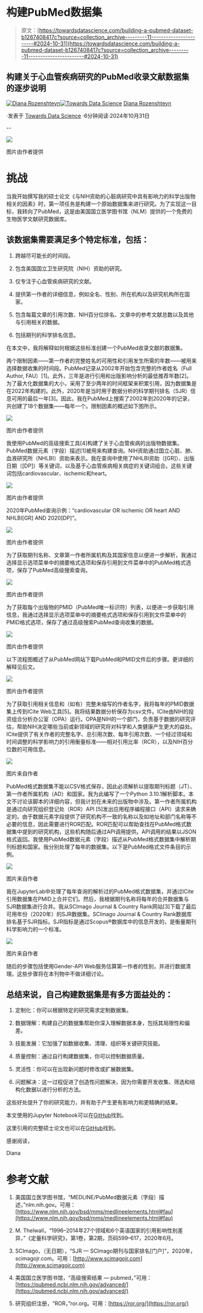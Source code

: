 # 构建PubMed数据集

> 原文：[https://towardsdatascience.com/building-a-pubmed-dataset-b1267408417c?source=collection_archive---------11-----------------------#2024-10-31](https://towardsdatascience.com/building-a-pubmed-dataset-b1267408417c?source=collection_archive---------11-----------------------#2024-10-31)

## 构建关于心血管疾病研究的PubMed收录文献数据集的逐步说明

[](https://dianarozenshteyn.medium.com/?source=post_page---byline--b1267408417c--------------------------------)[![Diana Rozenshteyn](../Images/8c202142e102622b3bde20a19121ad79.png)](https://dianarozenshteyn.medium.com/?source=post_page---byline--b1267408417c--------------------------------)[](https://towardsdatascience.com/?source=post_page---byline--b1267408417c--------------------------------)[![Towards Data Science](../Images/a6ff2676ffcc0c7aad8aaf1d79379785.png)](https://towardsdatascience.com/?source=post_page---byline--b1267408417c--------------------------------) [Diana Rozenshteyn](https://dianarozenshteyn.medium.com/?source=post_page---byline--b1267408417c--------------------------------)

·发表于 [Towards Data Science](https://towardsdatascience.com/?source=post_page---byline--b1267408417c--------------------------------) ·6分钟阅读·2024年10月31日

--

![](../Images/1acf884e635ebbf72e580141102f18d0.png)

图片由作者提供

# 挑战

当我开始撰写我的硕士论文《与NIH资助的心脏病研究中具有影响力的科学出版物相关的因素》时，第一项任务是构建一个原始数据集来进行研究。为了实现这一目标，我转向了PubMed，这是由美国国立医学图书馆（NLM）提供的一个免费的生物医学文献研究数据库。

## 该数据集需要满足多个特定标准，包括：

1.  跨越尽可能长的时间段。

1.  包含美国国立卫生研究院（NIH）资助的研究。

1.  仅专注于心血管疾病研究的文献。

1.  提供第一作者的详细信息，例如全名、性别、所在机构以及研究机构所在国家。

1.  包含每篇文章的引用次数、NIH百分位排名、文章中的参考文献总数以及其他与引用相关的数据。

1.  包括期刊的科学排名信息。

在本文中，我将解释如何根据这些标准创建一个PubMed收录文献的数据集。

两个限制因素——第一作者的完整姓名的可用性和引用发生所需的年数——被用来选择数据收集的时间段。PubMed记录从2002年开始包含完整的作者姓名（Full Author, FAU）[1]。此外，三年是进行引用和出版影响分析的最低推荐年数[2]。为了最大化数据集的大小，采用了至少两年的时间框架来积累引用，因为数据集是在2022年构建的。此外，2020年是当时用于数据分析的科学期刊排名（SJR）信息可用的最后一年[3]。因此，我在PubMed上搜索了2002年到2020年的记录，共创建了18个数据集——每年一个。限制因素的概述如下图所示。

![](../Images/47d3efea207b76fe56a2bbd7ec9cd8de.png)

图片由作者提供

我使用PubMed的高级搜索工具[4]构建了关于心血管疾病的出版物数据集。PubMed数据元素（字段）描述[1]被用来构建查询。NIH资助通过国立心脏、肺、血液研究所（NHLBI）资助来表示。我在查询中使用了NHLBI资助（[GR]）、出版日期（[DP]）等关键词，以及基于心血管疾病相关病症的关键词组合。这些关键词包括cardiovascular、ischemic和heart。

![](../Images/d8c467a15921ece4cdf9d38e61f1f1d2.png)

图片由作者提供

2020年PubMed查询示例：“cardiovascular OR ischemic OR heart AND NHLBI[GR] AND 2020[DP]”。

![](../Images/0965d74e066746676ce80c58bc60ac0f.png)

图片由作者提供

为了获取期刊名称、文章第一作者所属机构及其国家信息以便进一步解析，我通过选择显示选项菜单中的摘要格式选项和保存引用到文件菜单中的PubMed格式选项，保存了PubMed高级搜索查询。

![](../Images/921ba3159ff81c78444d4828d1b504ed.png)

图片由作者提供

为了获取每个出版物的PMID（PubMed唯一标识符）列表，以便进一步获取引用信息，我通过选择显示选项菜单中的摘要格式选项和保存引用到文件菜单中的PMID格式选项，保存了通过高级搜索PubMed查询收集的数据。

![](../Images/d9556036750373b185a4d1394a9c3ca7.png)

图片由作者提供

以下流程图概述了从PubMed网站下载PubMed和PMID文件后的步骤。更详细的解释见后文。

![](../Images/ecc0943210bc3662b276328db687a3bb.png)

图片由作者提供

为了获取引用相关信息和（如有）完整未缩写的作者名字，我将每年的PMID数据集上传到ICite Web工具[5]。我将结果数据分析保存为csv文件。ICite由NIH的投资组合分析办公室（OPA）运行。OPA是NIH的一个部门，负责基于数据的研究评估，帮助NIH决定哪些当前或新领域的研究将对科学和人类健康产生更大的益处。ICite提供了有关作者的完整名字、总引用次数、每年引用次数、一个经过领域和时间调整的科学影响力的引用衡量标准——相对引用比率（RCR），以及NIH百分位数的可用信息。

![](../Images/df3c65e0cb9abe3cb8701b2f5599f38d.png)

图片来自作者

PubMed格式数据集不能以CSV格式保存，因此必须解析以提取期刊标题（JT）、第一作者所属机构（AD）和国家。我为此编写了一个Python 3.10.1解析脚本。本文不讨论该脚本的详细内容，但我计划在未来的出版物中涉及。第一作者所属机构是通过向研究组织登记处（ROR）API [5]发出应用程序编程接口（API）请求来确定的。由于数据元素字段提供了研究机构不一致的名称以及如地址和部门名称等不必要的信息，因此需要进行ROR匹配。ROR匹配可以帮助查找在PubMed格式数据集中提到的研究机构，这些机构随后通过API调用提供。API调用的结果以JSON格式返回。我使用PubMed数据元素（字段）描述从PubMed格式数据集中解析期刊标题和国家。我分别处理了每年的数据集。以下是PubMed格式文件条目的示例。

![](../Images/615b93cccd0d1f76ecdd0982368cea4f.png)

图片来自作者

我在JupyterLab中处理了每年查询的解析过的PubMed格式数据集，并通过ICite引用数据集在PMID上合并它们。然后，我根据期刊名称将每年的合并数据集与SJR数据集进行合并。我从SCImago Journal & Country Rank网站[3]下载了最后可用年份（2020年）的SJR数据集。SCImago Journal & Country Rank数据库排名基于SJR指标。SJR指标是通过Scopus®数据库中的信息开发的，是衡量期刊科学影响力的一个标准。

![](../Images/4017a3585ba7e6c672bf88b4eb4b36f5.png)

图片来自作者

随后的步骤包括使用Gender-API Web服务估算第一作者的性别，并进行数据清理。这些步骤将在本刊物中不做详细讨论。

## 总结来说，自己构建数据集是有多方面益处的：

1.  定制化：你可以根据特定的研究需求定制数据集。

1.  数据理解：构建自己的数据集帮助你深入理解数据本身，包括其局限性和偏差。

1.  技能发展：它加强了如数据收集、清理、组织等关键研究技能。

1.  质量控制：通过自行构建数据集，你可以控制数据质量。

1.  灵活性：你可以在出现新问题时修改或扩展数据集。

1.  问题解决：这一过程促进了创造性问题解决，因为你需要开发收集、筛选和结构化数据以进行分析的方法。

这些好处提升了你的研究能力，并有助于产生更有影响力和更精确的结果。

本文使用的Jupyter Notebook可以在[GitHub](https://github.com/drozenshteyn/Building-a-PubMed-Dataset)找到。

这里引用的完整硕士论文也可以在[GitHub](https://github.com/drozenshteyn/Master-s-Thesis)找到。

感谢阅读，

Diana

# 参考文献

1.  美国国立医学图书馆，“MEDLINE/PubMed数据元素（字段）描述，”nlm.nih.gov。可用：[https://www.nlm.nih.gov/bsd/mms/medlineelements.html#fau](https://www.nlm.nih.gov/bsd/mms/medlineelements.html#fau)

1.  M. Thelwall，“1996–2014年27个领域和6个英语国家的引用影响性别差异，”《定量科学研究》，第1卷，第2期，页码599–617，2020年6月。

1.  SCImago，（无日期），“SJR — SCImago期刊与国家排名[门户]”，2020年，scimagojr.com。可用：[http://www.scimagojr.com](http://www.scimagojr.com)

1.  美国国立医学图书馆，“高级搜索结果 — pubmed，”可用：[https://pubmed.ncbi.nlm.nih.gov/advanced/](https://pubmed.ncbi.nlm.nih.gov/advanced/)

1.  研究组织注册，“ROR，”ror.org。可用：[https://ror.org/](https://ror.org/)
